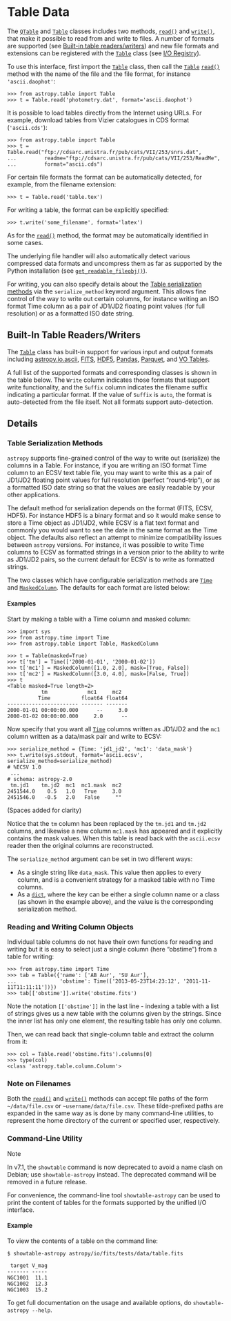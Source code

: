 # Table Data

The [`QTable`](../api/astropy.table.QTable.html#astropy.table.QTable "astropy.table.QTable") and [`Table`](../api/astropy.table.Table.html#astropy.table.Table "astropy.table.Table") classes includes two
methods, [`read()`](../api/astropy.table.Table.html#astropy.table.Table.read "astropy.table.Table.read") and [`write()`](../api/astropy.table.Table.html#astropy.table.Table.write "astropy.table.Table.write"), that
make it possible to read from and write to files. A number of formats are supported (see
[Built-in table readers/writers](#built-in-table-readers-writers)) and new file formats and extensions can be registered
with the [`Table`](../api/astropy.table.Table.html#astropy.table.Table "astropy.table.Table") class (see [I/O Registry](registry.html#io-registry)).

To use this interface, first import the [`Table`](../api/astropy.table.Table.html#astropy.table.Table "astropy.table.Table") class,
then call the [`Table`](../api/astropy.table.Table.html#astropy.table.Table "astropy.table.Table")
[`read()`](../api/astropy.table.Table.html#astropy.table.Table.read "astropy.table.Table.read") method with the name of the file and
the file format, for instance `'ascii.daophot'`:

```
>>> from astropy.table import Table
>>> t = Table.read('photometry.dat', format='ascii.daophot')
```

It is possible to load tables directly from the Internet using URLs. For
example, download tables from Vizier catalogues in CDS format
(`'ascii.cds'`):

```
>>> from astropy.table import Table
>>> t = Table.read("ftp://cdsarc.unistra.fr/pub/cats/VII/253/snrs.dat",
...         readme="ftp://cdsarc.unistra.fr/pub/cats/VII/253/ReadMe",
...         format="ascii.cds")
```

For certain file formats the format can be automatically detected, for
example, from the filename extension:

```
>>> t = Table.read('table.tex')
```

For writing a table, the format can be explicitly specified:

```
>>> t.write('some_filename', format='latex')
```

As for the [`read()`](../api/astropy.table.Table.html#astropy.table.Table.read "astropy.table.Table.read") method, the format may
be automatically identified in some cases.

The underlying file handler will also automatically detect various
compressed data formats and uncompress them as far as
supported by the Python installation (see
[`get_readable_fileobj()`](../api/astropy.utils.data.get_readable_fileobj.html#astropy.utils.data.get_readable_fileobj "astropy.utils.data.get_readable_fileobj")).

For writing, you can also specify details about the [Table serialization
methods](#id1) via the `serialize_method` keyword argument. This allows
fine control of the way to write out certain columns, for instance
writing an ISO format Time column as a pair of JD1/JD2 floating
point values (for full resolution) or as a formatted ISO date string.

## Built-In Table Readers/Writers

The [`Table`](../api/astropy.table.Table.html#astropy.table.Table "astropy.table.Table") class has built-in support for various input
and output formats including [astropy.io.ascii](unified_table_text.html#table-io-ascii),
[FITS](unified_table_fits.html#table-io-fits), [HDF5](unified_table_hdf5.html#table-io-hdf5), [Pandas](unified_table_text.html#table-io-pandas),
[Parquet](unified_table_parquet.html#table-io-parquet), and [VO Tables](unified_table_votable.html#table-io-votable).

A full list of the supported formats and corresponding classes is shown in the
table below. The `Write` column indicates those formats that support write
functionality, and the `Suffix` column indicates the filename suffix
indicating a particular format. If the value of `Suffix` is `auto`, the
format is auto-detected from the file itself. Not all formats support
auto-detection.

## Details

### Table Serialization Methods

`astropy` supports fine-grained control of the way to write out (serialize)
the columns in a Table. For instance, if you are writing an ISO format
Time column to an ECSV text table file, you may want to write this as a pair
of JD1/JD2 floating point values for full resolution (perfect “round-trip”),
or as a formatted ISO date string so that the values are easily readable by
your other applications.

The default method for serialization depends on the format (FITS, ECSV, HDF5).
For instance HDF5 is a binary format and so it would make sense to store a Time
object as JD1/JD2, while ECSV is a flat text format and commonly you
would want to see the date in the same format as the Time object. The defaults
also reflect an attempt to minimize compatibility issues between `astropy`
versions. For instance, it was possible to write Time columns to ECSV as
formatted strings in a version prior to the ability to write as JD1/JD2
pairs, so the current default for ECSV is to write as formatted strings.

The two classes which have configurable serialization methods are [`Time`](../api/astropy.time.Time.html#astropy.time.Time "astropy.time.Time")
and [`MaskedColumn`](../api/astropy.table.MaskedColumn.html#astropy.table.MaskedColumn "astropy.table.MaskedColumn"). The defaults for each format are listed below:

#### Examples

Start by making a table with a Time column and masked column:

```
>>> import sys
>>> from astropy.time import Time
>>> from astropy.table import Table, MaskedColumn

>>> t = Table(masked=True)
>>> t['tm'] = Time(['2000-01-01', '2000-01-02'])
>>> t['mc1'] = MaskedColumn([1.0, 2.0], mask=[True, False])
>>> t['mc2'] = MaskedColumn([3.0, 4.0], mask=[False, True])
>>> t
<Table masked=True length=2>
           tm             mc1     mc2
          Time          float64 float64
----------------------- ------- -------
2000-01-01 00:00:00.000      --     3.0
2000-01-02 00:00:00.000     2.0      --
```

Now specify that you want all [`Time`](../api/astropy.time.Time.html#astropy.time.Time "astropy.time.Time") columns written as JD1/JD2
and the `mc1` column written as a data/mask pair and write to ECSV:

```
>>> serialize_method = {Time: 'jd1_jd2', 'mc1': 'data_mask'}
>>> t.write(sys.stdout, format='ascii.ecsv', serialize_method=serialize_method)
# %ECSV 1.0
 ...
# schema: astropy-2.0
 tm.jd1    tm.jd2  mc1  mc1.mask  mc2
2451544.0    0.5   1.0   True     3.0
2451546.0   -0.5   2.0   False     ""
```

(Spaces added for clarity)

Notice that the `tm` column has been replaced by the `tm.jd1` and `tm.jd2`
columns, and likewise a new column `mc1.mask` has appeared and it explicitly
contains the mask values. When this table is read back with the `ascii.ecsv`
reader then the original columns are reconstructed.

The `serialize_method` argument can be set in two different ways:

* As a single string like `data_mask`. This value then applies to every
  column, and is a convenient strategy for a masked table with no Time columns.
* As a [`dict`](https://docs.python.org/3/library/stdtypes.html#dict "(in Python v3.13)"), where the key can be either a single column name or a class (as
  shown in the example above), and the value is the corresponding serialization
  method.

### Reading and Writing Column Objects

Individual table columns do not have their own functions for reading and writing
but it is easy to select just a single column (here “obstime”) from a table for writing:

```
>>> from astropy.time import Time
>>> tab = Table({'name': ['AB Aur', 'SU Aur'],
...              'obstime': Time(['2013-05-23T14:23:12', '2011-11-11T11:11:11'])})
>>> tab[['obstime']].write('obstime.fits')
```

Note the notation `[['obstime']]` in the last line - indexing a table with a list of strings
gives us a new table with the columns given by the strings. Since the inner list has only
one element, the resulting table has only one column.

Then, we can read back that single-column table and extract the column from it:

```
>>> col = Table.read('obstime.fits').columns[0]
>>> type(col)
<class 'astropy.table.column.Column'>
```

### Note on Filenames

Both the [`read()`](../api/astropy.table.Table.html#astropy.table.Table.read "astropy.table.Table.read") and
[`write()`](../api/astropy.table.Table.html#astropy.table.Table.write "astropy.table.Table.write") methods can accept file paths of the form
`~/data/file.csv` or `~username/data/file.csv`. These tilde-prefixed paths
are expanded in the same way as is done by many command-line utilities, to
represent the home directory of the current or specified user, respectively.

### Command-Line Utility

Note

In v7.1, the `showtable` command is now deprecated to avoid a name clash on Debian;
use `showtable-astropy` instead. The deprecated command will be removed in a future
release.

For convenience, the command-line tool `showtable-astropy` can be used to print the
content of tables for the formats supported by the unified I/O interface.

#### Example

To view the contents of a table on the command line:

```
$ showtable-astropy astropy/io/fits/tests/data/table.fits

 target V_mag
------- -----
NGC1001  11.1
NGC1002  12.3
NGC1003  15.2
```

To get full documentation on the usage and available options, do `showtable-astropy --help`.